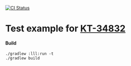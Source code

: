 [![CI Status](https://github.com/turansky/kotlin-battleground/workflows/KT-34832/badge.svg)](https://github.com/turansky/kotlin-battleground/actions?query=workflow:KT-34832)

# Test example for [KT-34832](https://youtrack.jetbrains.com/issue/KT-34832)

#### Build
```
./gradlew :lll:run -t
./gradlew build
```